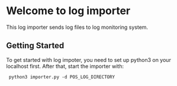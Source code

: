 # Welcome to log importer

This log importer sends log files to log monitoring system.

## Getting Started

To get started with log impoter, you need to set up python3 on
your localhost first. After that, start the importer with:

     python3 importer.py -d POS_LOG_DIRECTORY
